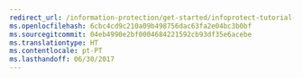 ```yaml
---
redirect_url: /information-protection/get-started/infoprotect-tutorial-step2
ms.openlocfilehash: 6cbc4cd9c210a09b498756dac63fa2e04bc3b0bf
ms.sourcegitcommit: 04eb4990e2bf0004684221592cb93df35e6acebe
ms.translationtype: HT
ms.contentlocale: pt-PT
ms.lasthandoff: 06/30/2017
---
```

